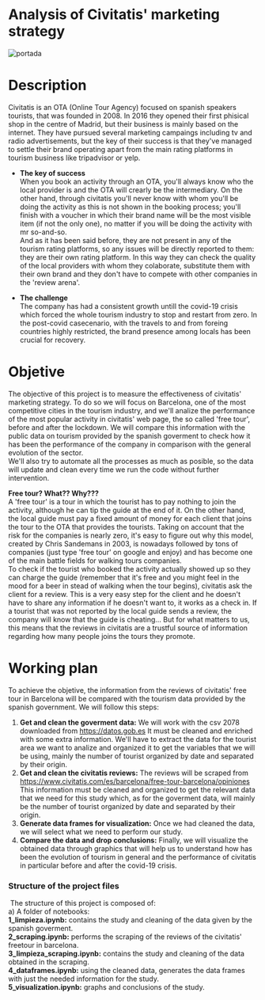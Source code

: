 # Analysis of Civitatis' marketing strategy
![portada](https://culturainquieta.com/images/Luis_Art%C3%ADculos/GunsReplacedWithSelfieSticks_humor_cine_Tumblr_SelfieStick_CulturaPop_memes_culturainquieta/GunsReplacedWithSelfieSticks_16_humor_cine_Tumblr_SelfieStick_CulturaPop_memes.jpg)

# Description
Civitatis is an OTA (Online Tour Agency) focused on spanish speakers tourists, that was founded in 2008. In 2016 they opened their first phisical shop in the centre of Madrid, but their business is mainly based on the internet. They have pursued several marketing campaings including tv and radio advertisements, but the key of their success is that they've managed to settle their brand operating apart from the main rating platforms in tourism business like tripadvisor or yelp.

- **The key of success**<br/>
When you book an activity through an OTA, you'll always know who the local provider is and the OTA will crearly be the intermediary. On the other hand, through civitatis you'll never know with whom you'll be doing the activity as this is not shown in the booking process; you'll finish with a voucher in which their brand name will be the most visible item (if not the only one), no matter if you will be doing the activity with mr so-and-so.<br/>
And as it has been said before, they are not present in any of the tourism rating platforms, so any issues will be directly reported to them: they are their own rating platform. In this way they can check the quality of the local providers with whom they colaborate, substitute them with their own brand and they don't have to compete with other companies in the 'review arena'. 

- **The challenge**<br/>
The company has had a consistent growth untill the covid-19 crisis which forced the whole tourism industry to stop and restart from zero. In the post-covid casecenario, with the travels to and from foreing countries highly restricted, the brand presence among locals has been crucial for recovery.

# Objetive
The objective of this project is to measure the effectiveness of civitatis' marketing strategy. To do so we will focus on Barcelona, one of the most competitive cities in the tourism industry, and we'll analize the performance of the most popular activity in civitatis' web page, the so called 'free tour', before and after the lockdown. We will compare this information with the public data on tourism provided by the spanish goverment to check how it has been the performance of the company in comparison with the general evolution of the sector.<br/> We'll also try to automate all the processes as much as posible, so the data will update and clean every time we run the code without further intervention.

**Free tour? What?? Why???**<br/>
A 'free tour' is a tour in which the tourist has to pay nothing to join the activity, although he can tip the guide at the end of it. On the other hand, the local guide must pay a fixed amount of money for each client that joins the tour to the OTA that provides the tourists. Taking on account that the risk for the companies is nearly zero, it's easy to figure out why this model, created by Chris Sandemans in 2003, is nowadays followed by tons of companies (just type 'free tour' on google and enjoy) and has become one of the main battle fields for walking tours companies.<br/>
To check if the tourist who booked the activity actually showed up so they can charge the guide (remember that it's free and you might feel in the mood for a beer in stead of walking when the tour begins), civitatis ask the client for a review. This is a very easy step for the client and he doesn't have to share any information if he doesn't want to, it works as a check in. If a tourist that was not reported by the local guide sends a review, the company will know that the guide is cheating... But for what matters to us, this means that the reviews in civitatis are a trustful source of information regarding how many people joins the tours they promote.

# Working plan 
To achieve the objetive, the information from the reviews of civitatis' free tour in Barcelona will be compared with the tourism data provided by the spanish government. We will follow this steps:
  1. **Get and clean the goverment data:** We will work with the csv 2078 downloaded from https://datos.gob.es It must be cleaned and enriched with some extra information. We'll have to extract the data for the tourist area we want to analize and organized it to get the variables that we will be using, mainly the number of tourist organized by date and separated by their origin.
  2. **Get and clean the civitatis reviews:** The reviews will be scraped from https://www.civitatis.com/es/barcelona/free-tour-barcelona/opiniones This information must be cleaned and organized to get the relevant data that we need for this study which, as for the goverment data, will mainly be the number of tourist organized by date and separated by their origin.
  3. **Generate data frames for visualization:** Once we had cleaned the data, we will select what we need to perform our study.
  4. **Compare the data and drop conclusions:** Finally, we will visualize the obtained data through graphics that will help us to understand how has been the evolution of tourism in general and the performance of civitatis in particular before and after the covid-19 crisis.

### Structure of the project files
​
The structure of this project is composed of:<br/>
 a) A folder of notebooks:<br/>
    **1_limpieza.ipynb:** contains the study and cleaning of the data given by the spanish goverment.<br/>
    **2_scraping.ipynb:** performs the scraping of the reviews of the civitatis' freetour in barcelona.<br/>
    **3_limpieza_scraping.ipynb:** contains the study and cleaning of the data obtained in the scraping.<br/>
    **4_dataframes.ipynb:** using the cleaned data, generates the data frames with just the needed information for the study.<br/>
    **5_visualization.ipynb:** graphs and conclusions of the study.<br/>
